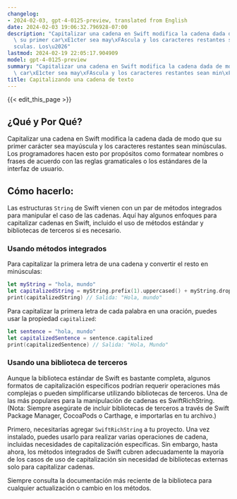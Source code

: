 ```yaml
---
changelog:
- 2024-02-03, gpt-4-0125-preview, translated from English
date: 2024-02-03 19:06:32.796928-07:00
description: "Capitalizar una cadena en Swift modifica la cadena dada de modo que\
  \ su primer car\xE1cter sea may\xFAscula y los caracteres restantes sean min\xFA\
  sculas. Los\u2026"
lastmod: 2024-02-19 22:05:17.904909
model: gpt-4-0125-preview
summary: "Capitalizar una cadena en Swift modifica la cadena dada de modo que su primer\
  \ car\xE1cter sea may\xFAscula y los caracteres restantes sean min\xFAsculas. Los\u2026"
title: Capitalizando una cadena de texto
---
```


{{< edit_this_page >}}

## ¿Qué y Por Qué?

Capitalizar una cadena en Swift modifica la cadena dada de modo que su primer carácter sea mayúscula y los caracteres restantes sean minúsculas. Los programadores hacen esto por propósitos como formatear nombres o frases de acuerdo con las reglas gramaticales o los estándares de la interfaz de usuario.

## Cómo hacerlo:

Las estructuras `String` de Swift vienen con un par de métodos integrados para manipular el caso de las cadenas. Aquí hay algunos enfoques para capitalizar cadenas en Swift, incluido el uso de métodos estándar y bibliotecas de terceros si es necesario.

### Usando métodos integrados

Para capitalizar la primera letra de una cadena y convertir el resto en minúsculas:

```swift
let myString = "hola, mundo"
let capitalizedString = myString.prefix(1).uppercased() + myString.dropFirst().lowercased()
print(capitalizedString) // Salida: "Hola, mundo"
```

Para capitalizar la primera letra de cada palabra en una oración, puedes usar la propiedad `capitalized`:

```swift
let sentence = "hola, mundo"
let capitalizedSentence = sentence.capitalized
print(capitalizedSentence) // Salida: "Hola, Mundo"
```

### Usando una biblioteca de terceros

Aunque la biblioteca estándar de Swift es bastante completa, algunos formatos de capitalización específicos podrían requerir operaciones más complejas o pueden simplificarse utilizando bibliotecas de terceros. Una de las más populares para la manipulación de cadenas es SwiftRichString. (Nota: Siempre asegúrate de incluir bibliotecas de terceros a través de Swift Package Manager, CocoaPods o Carthage, e importarlas en tu archivo.)

Primero, necesitarías agregar `SwiftRichString` a tu proyecto. Una vez instalado, puedes usarlo para realizar varias operaciones de cadena, incluidas necesidades de capitalización específicas. Sin embargo, hasta ahora, los métodos integrados de Swift cubren adecuadamente la mayoría de los casos de uso de capitalización sin necesidad de bibliotecas externas solo para capitalizar cadenas.

Siempre consulta la documentación más reciente de la biblioteca para cualquier actualización o cambio en los métodos.
